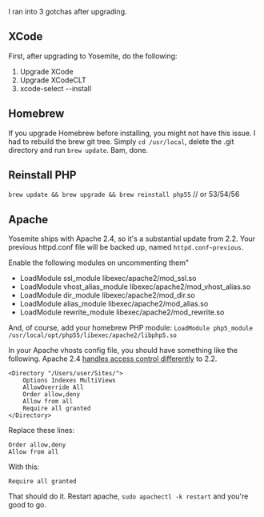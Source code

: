 I ran into 3 gotchas after upgrading.

## XCode

First, after upgrading to Yosemite, do the following:

1. Upgrade XCode
2. Upgrade XCodeCLT
3. xcode-select --install

## Homebrew

If you upgrade Homebrew before installing, you might not have this issue. I had to rebuild the brew git tree. Simply `cd /usr/local`, delete the .git directory and run `brew update`. Bam, done.

## Reinstall PHP

`brew update && brew upgrade && brew reinstall php55` // or 53/54/56

## Apache

Yosemite ships with Apache 2.4, so it's a substantial update from 2.2. Your previous httpd.conf file will be backed up, named `httpd.conf~previous`.

Enable the following modules on uncommenting them"

* LoadModule ssl_module libexec/apache2/mod_ssl.so
* LoadModule vhost_alias_module libexec/apache2/mod_vhost_alias.so
* LoadModule dir_module libexec/apache2/mod_dir.so
* LoadModule alias_module libexec/apache2/mod_alias.so
* LoadModule rewrite_module libexec/apache2/mod_rewrite.so

And, of course, add your homebrew PHP module:
`LoadModule php5_module    /usr/local/opt/php55/libexec/apache2/libphp5.so`

In your Apache vhosts config file, you should have something like the following. Apache 2.4 [handles access control differently](http://httpd.apache.org/docs/2.4/upgrading.html) to 2.2.

```
<Directory "/Users/user/Sites/">
    Options Indexes MultiViews
    AllowOverride All
    Order allow,deny
    Allow from all
    Require all granted
</Directory>
```

Replace these lines:

```
Order allow,deny
Allow from all
```

With this:

```
Require all granted
```

That should do it. Restart apache, `sudo apachectl -k restart` and you're good to go.
